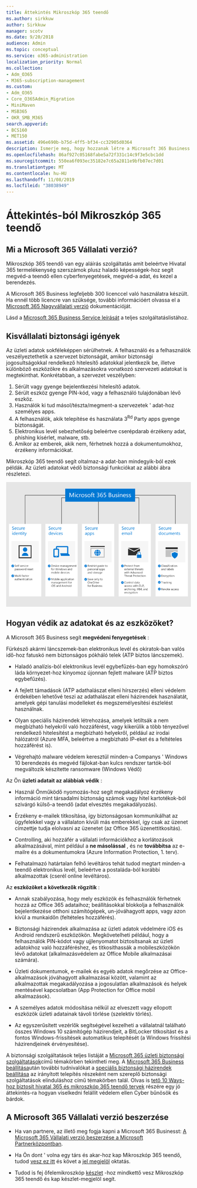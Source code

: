 ```yaml
---
title: Áttekintés Mikroszkóp 365 teendő
ms.author: sirkkuw
author: Sirkkuw
manager: scotv
ms.date: 9/20/2018
audience: Admin
ms.topic: conceptual
ms.service: o365-administration
localization_priority: Normal
ms.collection:
- Adm_O365
- M365-subscription-management
ms.custom:
- Adm_O365
- Core_O365Admin_Migration
- MiniMaven
- MSB365
- OKR_SMB_M365
search.appverid:
- BCS160
- MET150
ms.assetid: 496e690b-b75d-4ff5-bf34-cc32905d0364
description: Ismerje meg, hogy hozzanak létre a Microsoft 365 Business.
ms.openlocfilehash: 86af927c05168fabe5a72f331c14c9f3e5cbc1dd
ms.sourcegitcommit: 550ea6f093ec35182e7c65a2811e9bfb07ec7d01
ms.translationtype: MT
ms.contentlocale: hu-HU
ms.lasthandoff: 11/08/2019
ms.locfileid: "38038949"
---
```

# <a name="overview-of-microsoft-365-business"></a>Áttekintés-ból Mikroszkóp 365 teendő

## <a name="what-is-microsoft-365-business"></a>Mi a Microsoft 365 Vállalati verzió?

Mikroszkóp 365 teendő van egy aláírás szolgáltatás amit beleértve Hivatal 365 termelékenység szerszámok plusz haladó képességek-hoz segít megvéd-a teendő ellen cyberfenyegetések, megvéd-a adat, és kezel a berendezés.
  
A Microsoft 365 Business legfeljebb 300 licenccel való használatra készült. Ha ennél több licencre van szüksége, további információért olvassa el a [Microsoft 365 Nagyvállalati verzió](https://go.microsoft.com/fwlink/p/?linkid=860986) dokumentációját.

Lásd a [Microsoft 365 Business Service leírását](https://docs.microsoft.com/office365/servicedescriptions/microsoft-365-service-descriptions/microsoft-365-business-service-description) a teljes szolgáltatáslistához.
  
## <a name="small-business-security-needs"></a>Kisvállalati biztonsági igények

Az üzleti adatok sokféleképpen sérülhetnek. A felhasználó és a felhasználók veszélyeztethetik a szervezet biztonságát, amikor biztonsági jogosultságokkal rendelkező hitelesítő adatokkal jelentkezik be, illetve különböző eszközökre és alkalmazásokra vonatkozó szervezeti adatokat is megtekinthat. Konkrétabban, a szervezet veszélyben:

1. Sérült vagy gyenge bejelentkezési hitelesítő adatok.
2. Sérült eszköz gyenge PIN-kód, vagy a felhasználó tulajdonában lévő eszköz.
3. Használók ki tud másol/tészta/megment-a szervezetek ' adat-hoz személyes apps.
4. A felhasználók, akik telepítése és használata 3<sup>Rd</sup> Party apps gyenge biztonságát.
5. Elektronikus levél sebezhetőség beleértve cserépdarab érzékeny adat, phishing kísérlet, malware, stb.
6. Amikor az emberek, akik nem, férhetnek hozzá a dokumentumokhoz, érzékeny információkat.

Mikroszkóp 365 teendő segít oltalmaz-a adat-ban mindegyik-ból ezek példák. Az üzleti adatokat védő biztonsági funkciókat az alábbi ábra részletezi.

![Egy alak, amely megmutatja, hogyan védi a M365B a vállalkozás.](media/m365businessvalueadd.png)

## <a name="how-your-data-and-devices-are-protected"></a>Hogyan védik az adatokat és az eszközöket?

A Microsoft 365 Business segít **megvédeni fenyegetések** :

Fürkésző akármi láncszemek-ban elektronikus levél és okiratok-ban valós idő-hoz fatuskó nem biztonságos pókháló telek (ATP biztos láncszemek).

- Haladó analízis-ból elektronikus levél egybefűzés-ban egy homokszóró láda környezet-hoz kinyomoz újonnan fejlett malware (ATP biztos egybefűzés). 

- A fejlett támadások (ATP adathalászat elleni hírszerzés) elleni védelem érdekében lehetővé teszi az adathalászat elleni házirendek használatát, amelyek gépi tanulási modelleket és megszemélyesítési észlelést használnak. 

- Olyan speciális házirendek létrehozása, amelyek letiltsák a nem megbízható helyekről való hozzáférést, vagy kikerülik a több tényezővel rendelkező hitelesítést a megbízható helyekről, például az irodai hálózatról (Azure MFA, beleértve a megbízható IP-eket és a feltételes hozzáférést is). 

- Végrehajtó malware védelem keresztül minden-a Companys ' Windows 10 berendezés és megvéd fájlokat-ban kulcs rendszer tartók-ból megváltozik készítette ransomware (Windows Védő)

Az Ön **üzleti adatait az alábbiak védik** :

- Használ Önműködő nyomozás-hoz segít megakadályoz érzékeny információ mint társadalmi biztonság számok vagy hitel kartotékok-ból szivárgó külső-a teendő (adat elvesztés megakadályozás). 

- Érzékeny e-mailek titkosítása, így biztonságosan kommunikálhat az ügyfelekkel vagy a vállalaton kívüli más emberekkel, így csak az üzenet címzettje tudja elolvasni az üzenetet (az Office 365 üzenettitkosítás).

- Controlling, aki hozzáfér a vállalati információkhoz a korlátozások alkalmazásával, mint például a **ne másolással** , és ne **továbbítsa** az e-mailre és a dokumentumokra (Azure Information Protection, 1. terv).

- Felhatalmazó határtalan felhő levéltáros tehát tudod megtart minden-a teendő elektronikus levél, beleértve a postaláda-ból korábbi alkalmazottak (cserél online levéltáros).

Az **eszközöket a következők rögzítik** :

- Annak szabályozása, hogy mely eszközök és felhasználók férhetnek hozzá az Office 365 adataihoz; beállításokkal blokkolja a felhasználók bejelentkezése otthoni számítógépek, un-jóváhagyott apps, vagy azon kívül a munkaidőn (feltételes hozzáférés).

- Biztonsági házirendek alkalmazása az üzleti adatok védelmére iOS és Android rendszerű eszközökön.  Megkövetelheti például, hogy a felhasználók PIN-kódot vagy ujjlenyomatot biztosítsanak az üzleti adatokhoz való hozzáféréshez, és titkosíthassák a mobileszközökön lévő adatokat (alkalmazásvédelem az Office Mobile alkalmazásai számára).

- Üzleti dokumentumok, e-mailek és egyéb adatok megőrzése az Office-alkalmazások jóváhagyott alkalmazásai között, valamint az alkalmazottak megakadályozása a jogosulatlan alkalmazások és helyek mentésével kapcsolatban (App Protection for Office mobil alkalmazások).

- A személyes adatok módosítása nélkül az elveszett vagy ellopott eszközök üzleti adatainak távoli törlése (szelektív törlés).

- Az egyszerűsített vezérlők segítségével kezelheti a vállalatnál található összes Windows 10 számítógép házirendjeit, a BitLocker titkosítást és a fontos Windows-frissítések automatikus telepítését (a Windows frissítési házirendjeinek érvényesítése).

A biztonsági szolgáltatások teljes listáját a [Microsoft 365 üzleti biztonsági szolgáltatások](security-features.md)című témakörben tekintheti meg. A [Microsoft 365 Business beállítása](set-up.md)után további tudnivalókat a [speciális biztonsági házirendek beállítása](set-up-advanced-security.md) az irányított telepítés részeként nem szereplő biztonsági szolgáltatások elinduláshoz című témakörben talál. Olvas is [tető 10 Ways-hoz biztosít hivatal 365 és mikroszkóp 365 teendő tervek](https://docs.microsoft.com/office365/admin/security-and-compliance/secure-your-business-data) részére egy jó áttekintés-ra hogyan viselkedni felállít védelem ellen Cyber bűnösök és bárdok.

## <a name="get-microsoft-365-business"></a>A Microsoft 365 Vállalati verzió beszerzése

- Ha van partnere, az illető meg fogja kapni a Microsoft 365 Businesst: [A Microsoft 365 Vállalati verzió beszerzése a Microsoft Partnerközpontban](get-microsoft-365-business.md#get-microsoft-365-business-from-microsoft-partner-center).

- Ha Ön dont ' volna egy társ és akar-hoz kap Mikroszkóp 365 teendő, tudod [vesz ez itt](https://www.microsoft.com/microsoft-365/business) és követ a [jel megjelöl](sign-up.md) oktatás.

- Tudod is fej őfelemikroszkóp [készlet](https://www.microsoft.com/store/locations/find-a-store?icid=en-us_UF_FAS) -hoz mindkettő vesz Mikroszkóp 365 teendő és kap készlet-megjelöl segít.
